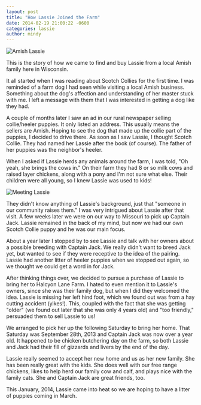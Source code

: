 ```yaml
---
layout: post
title: "How Lassie Joined the Farm"
date: 2014-02-19 21:00:22 -0600
categories: lassie
author: mindy
---
```


![Amish Lassie](/images/lassie-circle.png "Amish Lassie")

This is the story of how we came to find and buy Lassie from a local Amish family here in Wisconsin.

It all started when I was reading about Scotch Collies for the first time.
I was reminded of a farm dog I had seen while visiting a local Amish business. 
Something about the dog's affection and understanding of her master stuck with me. 
I left a message with them that I was interested in getting a dog like they had.

<!-- more -->

A couple of months later I saw an ad in our rural newspaper selling collie/heeler puppies. It only listed an address. This usually means the sellers are Amish.
Hoping to see the dog that made up the collie part of the puppies, I decided to drive there. 
As soon as I saw Lassie, I thought Scotch Collie. They had named her Lassie after the book (of course). 
The father of her puppies was the neighbor's heeler. 

When I asked if Lassie herds any animals around the farm, I was told, "Oh yeah, she brings the cows in." 
On their farm they had 8 or so milk cows and raised layer chickens, along with a pony and I'm not sure what else. 
Their children were all young, so I knew Lassie was used to kids!

![Meeting Lassie](/images/meeting-lassie.png "Meeting Lassie")

They didn't know anything of Lassie's background, just that "someone in our community raises them." I was very
intrigued about Lassie after that visit. 
A few weeks later we were on our way to Missouri to pick up Captain Jack. Lassie remained in the back of my mind,
but now we had our own Scotch Collie puppy and he was our main focus.

About a year later I stopped by to see Lassie and talk with her owners about a possible breeding with Captain Jack. 
We really didn't want to breed Jack yet, but wanted to see if they were receptive to the idea of the pairing. Lassie had another
litter of heeler puppies when we stopped out again, so we thought we could get a word in for Jack.

After thinking things over, we decided to pursue a purchase of Lassie to bring her to Halcyon Lane Farm. I hated to even mention it to 
Lassie's owners, since she was their family dog, but when I did they welcomed the idea. Lassie is missing her left hind foot,
which we found out was from a hay cutting accident (yikes!). This, coupled with the fact that she was getting "older"
(we found out later that she was only 4 years old) and "too friendly," persuaded them to sell Lassie to us! 

We arranged to pick her up the following Saturday to bring her home. That Saturday was September 28th, 2013 and Captain Jack was now over a year old.
It happened to be chicken butchering day on the farm, so both Lassie and Jack had their fill of gizzards and livers by the end of the day.

Lassie really seemed to accept her new home and us as her new family. She has been really great with the kids. She does well with our free range
chickens, likes to help herd our family cow and calf, and plays nice with the family cats. She and Captain Jack are great
friends, too.

This January, 2014, Lassie came into heat so we are hoping to have a litter of puppies coming in March.


